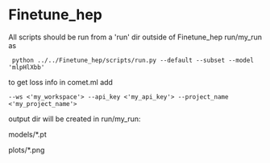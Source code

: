 # Finetune_hep

All scripts should be run from a 'run' dir outside of Finetune_hep run/my_run as 

````
 python ../../Finetune_hep/scripts/run.py --default --subset --model 'mlpHlXbb'
````
to get loss info in comet.ml add

````
--ws <'my_workspace'> --api_key <'my_api_key'> --project_name <'my_project_name'>
````

output dir will be created in run/my_run:

models/*.pt

plots/*.png
